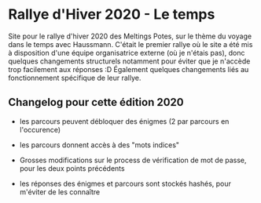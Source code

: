 # Rallye d'Hiver 2020 - Le temps

Site pour le rallye d'hiver 2020 des Meltings Potes, sur le thème du voyage dans le temps avec Haussmann.
C'était le premier rallye où le site a été mis à disposition d'une équipe organisatrice externe (où je n'étais pas), donc quelques changements structurels notamment pour éviter que je n'accède trop facilement aux réponses :D
Également quelques changements liés au fonctionnement spécifique de leur rallye.


## Changelog pour cette édition 2020

* les parcours peuvent débloquer des énigmes (2 par parcours en l'occurence)

* les parcours donnent accès à des "mots indices"

* Grosses modifications sur le process de vérification de mot de passe, pour les deux points précédents

* les réponses des énigmes et parcours sont stockés hashés, pour m'éviter de les connaître 